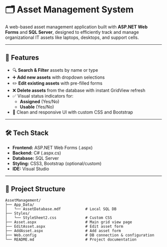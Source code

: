 # 🗂️ Asset Management System

A web-based asset management application built with **ASP.NET Web Forms** and **SQL Server**, designed to efficiently track and manage organizational IT assets like laptops, desktops, and support cells.

---

## 🚀 Features

- 🔍 **Search & Filter** assets by name or type
- ➕ **Add new assets** with dropdown selections
- ✏️ **Edit existing assets** with pre-filled forms
- ❌ **Delete assets** from the database with instant GridView refresh
- ✅ Visual status indicators for:
  - **Assigned** (Yes/No)
  - **Usable** (Yes/No)
- 🎨 Clean and responsive UI with custom CSS and Bootstrap

---

## 🛠️ Tech Stack

- **Frontend:** ASP.NET Web Forms (.aspx)
- **Backend:** C# (.aspx.cs)
- **Database:** SQL Server
- **Styling:** CSS3, Bootstrap (optional/custom)
- **IDE:** Visual Studio

---


## 📂 Project Structure

```plaintext
AssetManagement/
├── App_Data/
│   └── AssetDatabase.mdf           # Local SQL DB 
├── Styles/
│   └── StyleSheet2.css             # Custom CSS
├── Asset.aspx                      # Main grid view page
├── EditAsset.aspx                  # Edit asset form
├── AddAsset.aspx                   # Add asset form
├── Web.config                      # DB connection & configuration
└── README.md                       # Project documentation

